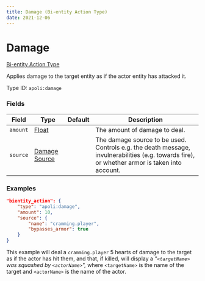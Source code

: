 ```yaml
---
title: Damage (Bi-entity Action Type)
date: 2021-12-06
---
```


# Damage

[Bi-entity Action Type](../bientity_action_types.md)

Applies damage to the target entity as if the actor entity has attacked it.

Type ID: `apoli:damage`

### Fields

| Field    | Type                                            | Default | Description                                                                                                                                   |
| -------- | ----------------------------------------------- | ------- | --------------------------------------------------------------------------------------------------------------------------------------------- |
| `amount` | [Float](../data_types/float.md)                 |         | The amount of damage to deal.                                                                                                                 |
| `source` | [Damage Source](../data_types/damage_source.md) |         | The damage source to be used. Controls e.g. the death message, invulnerabilities (e.g. towards fire), or whether armor is taken into account. |

### Examples

```json
"bientity_action": {
    "type": "apoli:damage",
    "amount": 10,
    "source": {
        "name": "cramming.player",
        "bypasses_armor": true
    }
}
```

This example will deal a `cramming.player` 5 hearts of damage to the target as if the actor has hit them, and that, if killed, will display a _"`<targetName>` was squashed by `<actorName>`",_ where `<targetName>` is the name of the target and `<actorName>` is the name of the actor.
